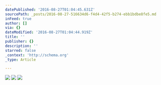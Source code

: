 ```yaml
---
datePublished: '2016-08-27T01:04:45.631Z'
sourcePath: _posts/2016-08-27-516634d6-f4d4-42f5-b274-ebb1bdbe8fe5.md
inFeed: true
author: []
via: {}
dateModified: '2016-08-27T01:04:44.919Z'
title: ''
publisher: {}
description: ''
starred: false
_context: 'http://schema.org'
_type: Article

---
```

![](https://the-grid-user-content.s3-us-west-2.amazonaws.com/54b05b62-2b97-4db1-8d30-1d6397306965.jpg)
![](https://the-grid-user-content.s3-us-west-2.amazonaws.com/2a61fecd-36a0-4d4a-be1b-09e636d71779.jpg)
![](https://imgflo.herokuapp.com/graph/vahj1ThiexotieMo/8eae0ffac14fe3f54301f0b25a19cda7/croprotate.jpg?cropheight=3141&cropwidth=4822&degrees=0&input=https%3A%2F%2Fthe-grid-user-content.s3-us-west-2.amazonaws.com%2F2226c97a-18d3-4d3b-819d-9dddebcbe78a.jpg&x=0&y=0)